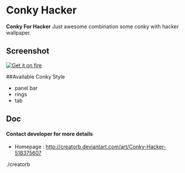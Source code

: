 Conky Hacker
======
**Conky For Hacker** Just awesome combination some conky with hacker wallpaper.

## Screenshot
[![Get it on fire](https://farm8.staticflickr.com/7583/15859870389_3be34f2a87.jpg)](https://www.flickr.com/photos/129324678@N07/)

##Available Conky Style
* panel bar
* rings
* tab

## Doc
#### Contact developer for more details
* Homepage : http://creatorb.deviantart.com/art/Conky-Hacker-518375607

./creatorb
